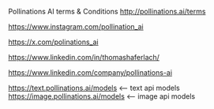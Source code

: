 Pollinations AI terms & Conditions
http://pollinations.ai/terms

https://www.instagram.com/pollination_ai

https://x.com/polinations_ai

https://www.linkedin.com/in/thomashaferlach/

https://www.linkedin.com/company/pollinations-ai


https://text.pollinations.ai/models <-- text api models
https://image.pollinations.ai/models <-- image api models